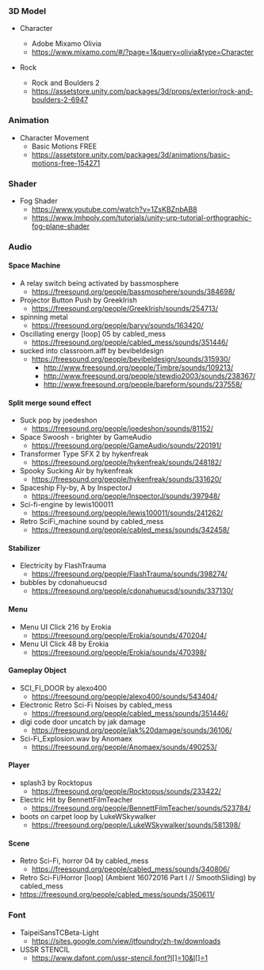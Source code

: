 ### 3D Model
- Character
  - Adobe Mixamo Olivia
  - https://www.mixamo.com/#/?page=1&query=olivia&type=Character

- Rock
  - Rock and Boulders 2
  - https://assetstore.unity.com/packages/3d/props/exterior/rock-and-boulders-2-6947

### Animation
- Character Movement
  - Basic Motions FREE
  - https://assetstore.unity.com/packages/3d/animations/basic-motions-free-154271

### Shader
- Fog Shader
  - https://www.youtube.com/watch?v=1ZsKBZnbAB8
  - https://www.lmhpoly.com/tutorials/unity-urp-tutorial-orthographic-fog-plane-shader

### Audio
#### Space Machine
- A relay switch being activated by bassmosphere
  - https://freesound.org/people/bassmosphere/sounds/384698/
- Projector Button Push by GreekIrish
  - https://freesound.org/people/GreekIrish/sounds/254713/
- spinning metal
  - https://freesound.org/people/baryy/sounds/163420/
- Oscillating energy [loop] 05 by cabled_mess
  - https://freesound.org/people/cabled_mess/sounds/351446/
- sucked into classroom.aiff by bevibeldesign
  - https://freesound.org/people/bevibeldesign/sounds/315930/
    - http://www.freesound.org/people/Timbre/sounds/109213/
    - http://www.freesound.org/people/stewdio2003/sounds/238367/
    - http://www.freesound.org/people/bareform/sounds/237558/

#### Split merge sound effect
- Suck pop by joedeshon
  - https://freesound.org/people/joedeshon/sounds/81152/
- Space Swoosh - brighter by GameAudio
  - https://freesound.org/people/GameAudio/sounds/220191/
- Transformer Type SFX 2 by hykenfreak
  - https://freesound.org/people/hykenfreak/sounds/248182/
- Spooky Sucking Air by hykenfreak
  - https://freesound.org/people/hykenfreak/sounds/331620/
- Spaceship Fly-by, A by InspectorJ
  - https://freesound.org/people/InspectorJ/sounds/397948/
- Sci-fi-engine by lewis100011
  - https://freesound.org/people/lewis100011/sounds/241262/
- Retro SciFi_machine sound by cabled_mess
  - https://freesound.org/people/cabled_mess/sounds/342458/

#### Stabilizer
- Electricity by FlashTrauma
  - https://freesound.org/people/FlashTrauma/sounds/398274/
- bubbles by cdonahueucsd
  - https://freesound.org/people/cdonahueucsd/sounds/337130/

#### Menu
- Menu UI Click 216 by Erokia
  - https://freesound.org/people/Erokia/sounds/470204/
- Menu UI Click 48 by Erokia
  - https://freesound.org/people/Erokia/sounds/470398/

#### Gameplay Object
- SCI_FI_DOOR by alexo400
  - https://freesound.org/people/alexo400/sounds/543404/
- Electronic Retro Sci-Fi Noises by cabled_mess
  - https://freesound.org/people/cabled_mess/sounds/351446/
- digi code door uncatch by jak damage
  - https://freesound.org/people/jak%20damage/sounds/36106/
- Sci-Fi_Explosion.wav by Anomaex
  - https://freesound.org/people/Anomaex/sounds/490253/

#### Player
- splash3 by Rocktopus
  - https://freesound.org/people/Rocktopus/sounds/233422/
- Electric Hit by BennettFilmTeacher
  - https://freesound.org/people/BennettFilmTeacher/sounds/523784/
- boots on carpet loop by LukeWSkywalker
  - https://freesound.org/people/LukeWSkywalker/sounds/581398/

#### Scene
- Retro Sci-Fi, horror 04 by cabled_mess
  - https://freesound.org/people/cabled_mess/sounds/340806/
- Retro Sci-Fi/Horror [loop] (Ambient 16072016 Part I // SmoothSliding) by cabled_mess
- https://freesound.org/people/cabled_mess/sounds/350611/

### Font
- TaipeiSansTCBeta-Light
  - https://sites.google.com/view/jtfoundry/zh-tw/downloads
- USSR STENCIL
  - https://www.dafont.com/ussr-stencil.font?l[]=10&l[]=1